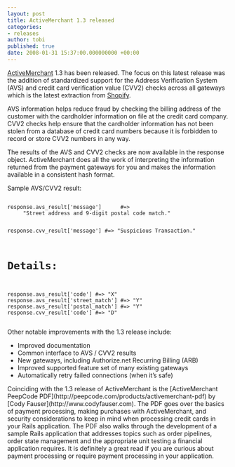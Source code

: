 ```yaml
---
layout: post
title: ActiveMerchant 1.3 released
categories:
- releases
author: tobi
published: true
date: 2008-01-31 15:37:00.000000000 +00:00
---
```

<p><a href="http://www.activemerchant.org">ActiveMerchant</a> 1.3 has been released. The focus on this latest release was the addition of standardized support for the Address Verification System (<span class="caps">AVS</span>) and credit card verification value (CVV2) checks across all gateways which is the latest extraction from <a href="http://www.shopify.info">Shopify</a>.</p>
<p><span class="caps">AVS</span> information helps reduce fraud by checking the billing address of the customer with the cardholder information on file at the credit card company. CVV2 checks help ensure that the cardholder information has not been stolen from a database of credit card numbers because it is forbidden to record or store CVV2 numbers in any way.</p>
<p>The results of the <span class="caps">AVS</span> and CVV2 checks are now available in the response object. ActiveMerchant does all the work of interpreting the information returned from the payment gateways for you and makes the information available in a consistent hash format.</p>
<p>Sample <span class="caps">AVS</span>/CVV2 result:</p>
<pre><code>
response.avs_result['message']      #=&gt; 
     "Street address and 9-digit postal code match."

response.cvv_result['message']      #=&gt; 
     "Suspicious Transaction."

# Details: 
response.avs_result['code']         #=&gt; "X"
response.avs_result['street_match'] #=&gt; "Y"
response.avs_result['postal_match'] #=&gt; "Y"
response.cvv_result['code']    #=&gt; "D"
</code></pre>
<p>Other notable improvements with the 1.3 release include:</p>
<ul>
	<li>Improved documentation</li>
	<li>Common interface to <span class="caps">AVS</span> / CVV2 results</li>
	<li>New gateways, including Authorize.net Recurring Billing (<span class="caps">ARB</span>)</li>
	<li>Improved supported feature set of many existing gateways</li>
	<li>Automatically retry failed connections (when it&#8217;s safe)</li>
</ul>
<p>Coinciding with the 1.3 release of ActiveMerchant is the [ActiveMerchant PeepCode <span class="caps">PDF</span>](http://peepcode.com/products/activemerchant-pdf) by [Cody Fauser](http://www.codyfauser.com). The <span class="caps">PDF</span> goes over the basics of payment processing, making purchases with ActiveMerchant, and security considerations to keep in mind when processing credit cards in your Rails application. The <span class="caps">PDF</span> also walks through the development of a sample Rails application that addresses topics such as order pipelines, order state management and the appropriate unit testing a financial application requires. It is definitely a great read if you are curious about payment processing or require payment processing in your application.</p>